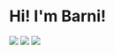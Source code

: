 # Hi! I'm Barni!
<img src="https://badgen.net/badge/icon/github?icon=github&color=cyan&label"/> <img src="https://badgen.net/badge/icon/javascript?icon=terminal&color=cyan&label"/> <img src="https://badgen.net/badge/icon/visualstudiocode?icon=visualstudio&color=cyan&label"/>
